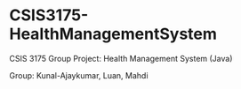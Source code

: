# CSIS3175-HealthManagementSystem
CSIS 3175 Group Project: Health Management System (Java)

Group: Kunal-Ajaykumar, Luan, Mahdi
